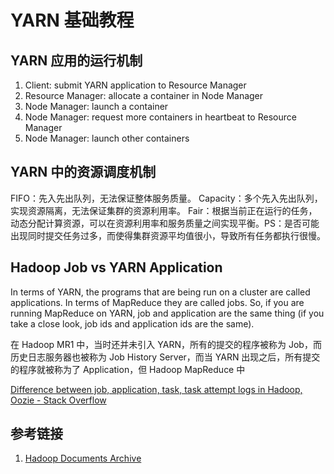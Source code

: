 # YARN 基础教程


## YARN 应用的运行机制


1. Client: submit YARN application to Resource Manager
2. Resource Manager: allocate a container in Node Manager
3. Node Manager: launch a container
4. Node Manager: request more containers in heartbeat to Resource Manager
5. Node Manager: launch other containers

## YARN 中的资源调度机制

FIFO：先入先出队列，无法保证整体服务质量。
Capacity：多个先入先出队列，实现资源隔离，无法保证集群的资源利用率。
Fair：根据当前正在运行的任务，动态分配计算资源，可以在资源利用率和服务质量之间实现平衡。PS：是否可能出现同时提交任务过多，而使得集群资源平均值很小，导致所有任务都执行很慢。


## Hadoop Job vs YARN Application

In terms of YARN, the programs that are being run on a cluster are called applications. In terms of MapReduce they are called jobs. So, if you are running MapReduce on YARN, job and application are the same thing (if you take a close look, job ids and application ids are the same).

在 Hadoop MR1 中，当时还并未引入 YARN，所有的提交的程序被称为 Job，而历史日志服务器也被称为 Job History Server，而当 YARN 出现之后，所有提交的程序就被称为了 Application，但 Hadoop MapReduce 中

[Difference between job, application, task, task attempt logs in Hadoop, Oozie - Stack Overflow](https://stackoverflow.com/a/35152984/13774262)

## 参考链接
1.  [Hadoop Documents Archive](https://hadoop.apache.org/docs/)